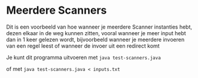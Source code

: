 # Meerdere Scanners

Dit is een voorbeeld van hoe wanneer je meerdere Scanner instanties hebt, dezen elkaar in de weg kunnen zitten, vooral wanneer je meer input hebt dan in 1 keer gelezen wordt, bijvoorbeeld wanneer je meerdere invoeren van een regel leest of wanneer de invoer uit een redirect komt

Je kunt dit programma uitvoeren met
`java test-scanners.java`

of met
`java test-scanners.java < inputs.txt`


